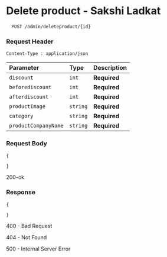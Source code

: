 
#
# Delete product  - Sakshi Ladkat 

```
  POST /admin/deleteproduct/{id}
```
### Request Header
```
Content-Type : application/json
```

| Parameter | Type     | Description                |
| :-------- | :------- | :------------------------- |
|`discount`|`int`|**Required**|
|`beforediscount`|`int`|**Required**|
|`afterdiscount`|`int`|**Required**|
|`productImage`|`string`|**Required**|
|`category`|`string`|**Required**|
|`productCompanyName`|`string`|**Required**|


### Request Body 
```
{
       
}
```
200-ok

### Response
```
{
    
}

```
400 - Bad Request 

404 - Not Found

500 - Internal Server Error

#